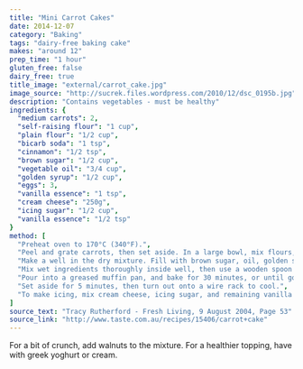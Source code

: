 ```yaml
---
title: "Mini Carrot Cakes"
date: 2014-12-07
category: "Baking"
tags: "dairy-free baking cake"
makes: "around 12"
prep_time: "1 hour"
gluten_free: false
dairy_free: true
title_image: "external/carrot_cake.jpg"
image_source: "http://sucrek.files.wordpress.com/2010/12/dsc_0195b.jpg"
description: "Contains vegetables - must be healthy"
ingredients: {
  "medium carrots": 2,
  "self-raising flour": "1 cup",
  "plain flour": "1/2 cup",
  "bicarb soda": "1 tsp",
  "cinnamon": "1/2 tsp",
  "brown sugar": "1/2 cup",
  "vegetable oil": "3/4 cup",
  "golden syrup": "1/2 cup",
  "eggs": 3,
  "vanilla essence": "1 tsp",
  "cream cheese": "250g",
  "icing sugar": "1/2 cup",
  "vanilla essence": "1/2 tsp"
}
method: [
  "Preheat oven to 170°C (340°F).",
  "Peel and grate carrots, then set aside. In a large bowl, mix flours, bicarbonate of soda, and cinnamon.",
  "Make a well in the dry mixture. Fill with brown sugar, oil, golden syrup, eggs, and 1 tsp vanilla.",
  "Mix wet ingredients thoroughly inside well, then use a wooden spoon to mix dry ingredients, until just combined. Stir in grated carrot.",
  "Pour into a greased muffin pan, and bake for 30 minutes, or until golden brown (cooking time will vary on tray size).",
  "Set aside for 5 minutes, then turn out onto a wire rack to cool.",
  "To make icing, mix cream cheese, icing sugar, and remaining vanilla in a bowl. Spread over cool cakes."
]
source_text: "Tracy Rutherford - Fresh Living, 9 August 2004, Page 53"
source_link: "http://www.taste.com.au/recipes/15406/carrot+cake"
---
```

For a bit of crunch, add walnuts to the mixture. For a healthier topping, have with greek yoghurt or cream.
